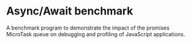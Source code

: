 # Async/Await benchmark

A benchmark program to demonstrate the impact of
the promises MicroTask queue on debugging and
profiling of JavaScript applications.

